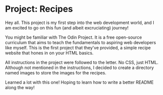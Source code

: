 # Project: Recipes

Hey all. This project is my first step into the web development world, and I am excited to go on this fun (and albeit excruciating) journey!

You might be familiar with The Odin Project. It is a free open-source curriculum that aims to teach the fundamentals to aspiring web developers like myself. This is the first project that they've provided, a simple recipe website that hones in on your HTML basics.

All instructions in the project were followed to the letter. No CSS, just HTML. Although not mentioned in the instructions, I decided to create a directory named images to store the images for the recipes.

Learned a lot with this one! Hoping to learn how to write a better README along the way!
